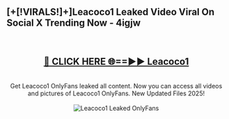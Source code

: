 <h2>[+[!VIRALS!]+]Leacoco1 Leaked Video Viral On Social X Trending Now - 4igjw</h2>
<br>
<div align="center">
<h2><a href="https://libra.edu.pl?Leacoco1" rel="nofollow">🔴 CLICK HERE 🌐==►► Leacoco1</a></h2>
<br>
Get Leacoco1 OnlyFans leaked all content. Now you can access all videos and pictures of Leacoco1 OnlyFans. New Updated Files 2025!
<br>
<br>
<a href="https://libra.edu.pl?Leacoco1" rel="nofollow" data-target="animated-image.originalLink"><img src="https://i.ibb.co.com/WyWwxjT/player-gif2.gif" alt="Leacoco1 Leaked OnlyFans" style="max-width: 100%; display: inline-block;" data-target="animated-image.originalImage"></a>
</div>
<br>